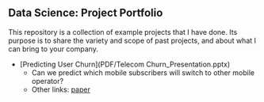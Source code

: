 ## Data Science: Project Portfolio

This repository is a collection of example projects that I have done. Its purpose is to share the variety and scope of past projects, and about what I can bring to your company.

* [Predicting User Churn](PDF/Telecom Churn_Presentation.pptx)
    * Can we predict which mobile subscribers will switch to other mobile operator?
    * Other links: [paper](https://github.com/cal88/Project-Portfolio)
